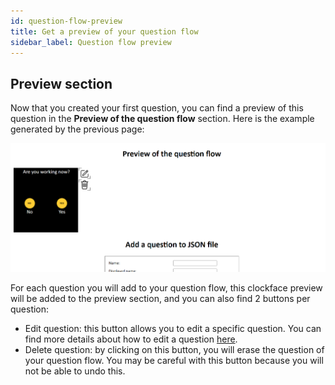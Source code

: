 ```yaml
---
id: question-flow-preview
title: Get a preview of your question flow
sidebar_label: Question flow preview
---
```


## Preview section

Now that you created your first question, you can find a preview of this question in the <strong>Preview of the question flow</strong> section. Here is the example generated by the previous page:

![Index Cozie generator](./assets/preview-question-flow-first-question.png)

For each question you will add to your question flow, this clockface preview will be added to the preview section, and you can also find 2 buttons per question:

- Edit question: this button allows you to edit a specific question. You can find more details about how to edit a question [here](wsg_modify-questions.md).
- Delete question: by clicking on this button, you will erase the question of your question flow. You may be careful with this button because you will not be able to undo this.